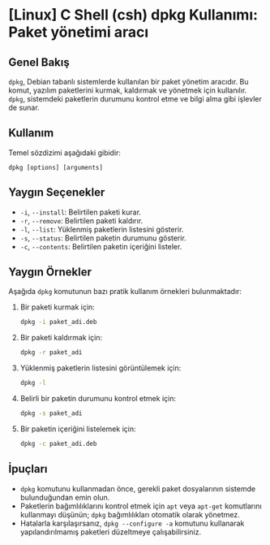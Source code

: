 # [Linux] C Shell (csh) dpkg Kullanımı: Paket yönetimi aracı

## Genel Bakış
`dpkg`, Debian tabanlı sistemlerde kullanılan bir paket yönetim aracıdır. Bu komut, yazılım paketlerini kurmak, kaldırmak ve yönetmek için kullanılır. `dpkg`, sistemdeki paketlerin durumunu kontrol etme ve bilgi alma gibi işlevler de sunar.

## Kullanım
Temel sözdizimi aşağıdaki gibidir:
```
dpkg [options] [arguments]
```

## Yaygın Seçenekler
- `-i`, `--install`: Belirtilen paketi kurar.
- `-r`, `--remove`: Belirtilen paketi kaldırır.
- `-l`, `--list`: Yüklenmiş paketlerin listesini gösterir.
- `-s`, `--status`: Belirtilen paketin durumunu gösterir.
- `-c`, `--contents`: Belirtilen paketin içeriğini listeler.

## Yaygın Örnekler
Aşağıda `dpkg` komutunun bazı pratik kullanım örnekleri bulunmaktadır:

1. Bir paketi kurmak için:
   ```bash
   dpkg -i paket_adi.deb
   ```

2. Bir paketi kaldırmak için:
   ```bash
   dpkg -r paket_adi
   ```

3. Yüklenmiş paketlerin listesini görüntülemek için:
   ```bash
   dpkg -l
   ```

4. Belirli bir paketin durumunu kontrol etmek için:
   ```bash
   dpkg -s paket_adi
   ```

5. Bir paketin içeriğini listelemek için:
   ```bash
   dpkg -c paket_adi.deb
   ```

## İpuçları
- `dpkg` komutunu kullanmadan önce, gerekli paket dosyalarının sistemde bulunduğundan emin olun.
- Paketlerin bağımlılıklarını kontrol etmek için `apt` veya `apt-get` komutlarını kullanmayı düşünün; `dpkg` bağımlılıkları otomatik olarak yönetmez.
- Hatalarla karşılaşırsanız, `dpkg --configure -a` komutunu kullanarak yapılandırılmamış paketleri düzeltmeye çalışabilirsiniz.